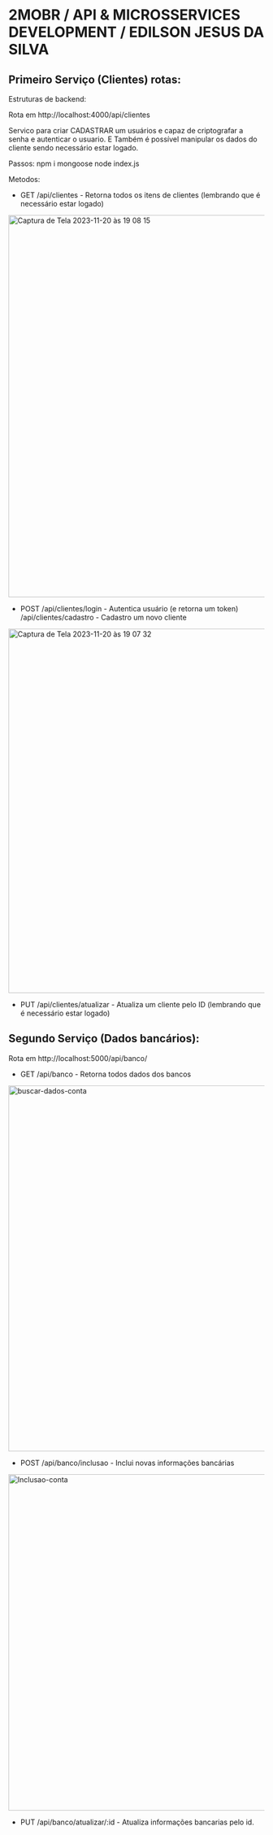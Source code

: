# 2MOBR / API & MICROSSERVICES DEVELOPMENT / EDILSON JESUS DA SILVA

## Primeiro Serviço (Clientes) rotas:

Estruturas de backend:

Rota em http://localhost:4000/api/clientes

Servico para criar CADASTRAR um usuários e capaz de criptografar a senha e autenticar o usuario. E Também é possível manipular os dados do cliente sendo necessário estar logado. 

Passos:
npm i mongoose
node index.js 

Metodos: 

- GET
/api/clientes - Retorna todos os itens de clientes (lembrando que é necessário estar logado)
<img width="752" alt="Captura de Tela 2023-11-20 às 19 08 15" src="https://github.com/BrunoVieiraSouza/microservices-2MOBR/assets/81889362/c02bbf55-4d8f-498c-ac4d-8f6f073fa246">


- POST
/api/clientes/login - Autentica usuário (e retorna um token)
/api/clientes/cadastro - Cadastro um novo cliente 
<img width="717" alt="Captura de Tela 2023-11-20 às 19 07 32" src="https://github.com/BrunoVieiraSouza/microservices-2MOBR/assets/81889362/834daf00-4206-425e-a20e-87ef9a2aab10">


- PUT
/api/clientes/atualizar - Atualiza um cliente pelo ID (lembrando que é necessário estar logado)


## Segundo Serviço (Dados bancários):
Rota em http://localhost:5000/api/banco/

- GET
/api/banco - Retorna todos dados dos bancos
<img width="720" alt="buscar-dados-conta" src="https://github.com/BrunoVieiraSouza/microservices-2MOBR/assets/81889362/26e85795-01a7-4989-8012-34f9cf41a175">

- POST
/api/banco/inclusao - Inclui novas informações bancárias
<img width="662" alt="Inclusao-conta" src="https://github.com/BrunoVieiraSouza/microservices-2MOBR/assets/81889362/0d89ff46-a114-4487-a97c-d9a457c64428">

- PUT
/api/banco/atualizar/:id - Atualiza informações bancarias pelo id.
